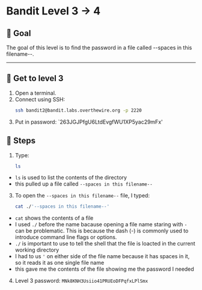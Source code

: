 # Bandit Level 3 → 4
## 🔹 Goal
The goal of this level is to find the password in a file called --spaces in this filename--.

---

## 🔹 Get to level 3
1. Open a terminal.  
2. Connect using SSH:  
   ```bash
   ssh bandit2@bandit.labs.overthewire.org -p 2220
3. Put in password:
   `263JGJPfgU6LtdEvgfWU1XP5yac29mFx'

## 🔹 Steps
1. Type:
   ```bash
   ls
  * `ls` is used to list the contents of the directory
  * this pulled up a file called `--spaces in this filename--`
3. To open the `--spaces in this filename--` file, I typed:
    ```bash
    cat ./'--spaces in this filename--'
  * `cat` shows the contents of a file
  * I used `./` before the name bacause opening a file name staring with `-` can be problematic. This is because the dash (-) is commonly used to introduce command line flags or options.
  * `./` is important to use to tell the shell that the file is loacted in the current working directory
  * I had to us `'` on either side of the file name because it has spaces in it, so it reads it as one single file name
  * this gave me the contents of the file showing me the password I needed
4. Level 3 password:
`MNk8KNH3Usiio41PRUEoDFPqfxLPlSmx`
